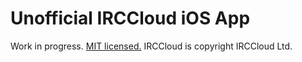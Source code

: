 # Unofficial IRCCloud iOS App
Work in progress. [MIT licensed.](http://adam.mit-license.org) IRCCloud is copyright IRCCloud Ltd.
